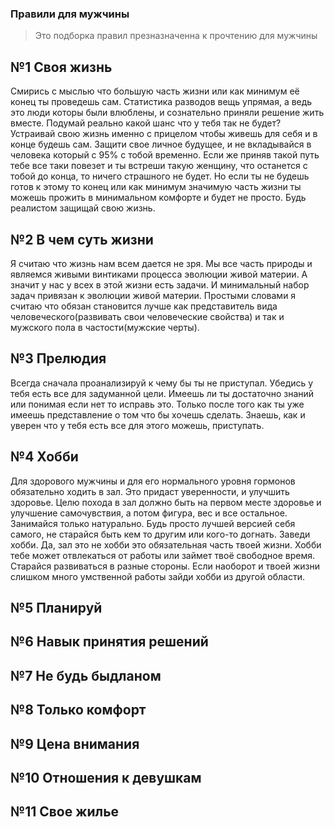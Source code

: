 ### Правили для мужчины

> Это подборка правил презназначенна к прочтению для мужчины

## №1 Своя жизнь
Смирись с мыслью что большую часть жизни или как минимум её конец ты проведешь сам. Статистика разводов вещь упрямая, а ведь это люди которы были влюблены, и сознательно приняли решение жить вместе. Подумай реально какой шанс что у тебя так не будет?
Устраивай свою жизнь именно с прицелом чтобы живешь для себя и в конце будешь сам. Защити свое личное будущее, и не вкладывайся в человека который с 95% с тобой временно. 
Если же приняв такой путь тебе все таки повезет и ты встреши такую женщину, что останется с тобой до конца, то ничего страшного не будет. Но если ты не будешь готов к этому то конец или как минимум значимую часть жизни ты можешь прожить в минимальном комфорте и будет не просто. 
Будь реалистом защищай свою жизнь.

## №2 В чем суть жизни
Я считаю что жизнь нам всем дается не зря. Мы все часть природы и являемся живыми винтиками процесса эволюции живой материи. А значит у нас у всех в этой жизни есть задачи. И минимальный набор задач привязан к эволюции живой материи. Простыми словами я считаю что обязан становится лучше как представитель вида человеческого(развивать свои человеческие свойства) и так и мужского пола в частости(мужские черты).

## №3 Прелюдия
Всегда сначала проанализируй к чему бы ты не приступал. Убедись у тебя есть все для задуманной цели. Имеешь ли ты достаточно знаний или понимая если нет то исправь это. Только после того как ты уже имеешь представление о том что бы хочешь сделать. Знаешь, как и уверен что у тебя есть все для этого можешь, приступать.

## №4 Хобби
Для здорового мужчины и для его нормального уровня гормонов обязательно ходить в зал. Это придаст уверенности, и улучшить здоровье. Целю похода в зал должно быть  на первом месте здоровье и улучшение самочувствия, а потом фигура, вес и все остальное. Занимайся только натурально. Будь просто лучшей версией себя самого, не старайся быть кем то другим или кого-то догнать.
Заведи хобби. Да, зал это не хобби это обязательная часть твоей жизни. Хобби тебе может отвлекаться от работы или займет твоё свободное время. Старайся развиваться в разные стороны. Если наоборот и твоей жизни слишком много умственной работы зайди хобби из другой области.

## №5 Планируй

## №6 Навык принятия решений

## №7 Не будь быдланом

## №8 Только комфорт

## №9 Цена внимания

## №10 Отношения к девушкам 


## №11 Свое жилье 








